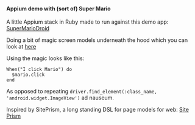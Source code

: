 #### Appium demo with (sort of) Super Mario


A little Appium stack in Ruby made to run against this demo app: [SuperMarioDroid](https://github.com/SeanFelipe/SuperMarioDroid)

Doing a bit of magic screen models underneath the hood which you can look at [here](https://github.com/SeanFelipe/Appiumario/blob/master/features/screen_models/screen_models.rb)

Using the magic looks like this:
```
When("I click Mario") do
  $mario.click
end
```

As opposed to repeating ```driver.find_element(:class_name, 'android.widget.ImageView')``` ad nauseum.

Inspired by SitePrism, a long standing DSL for page models for web:
[Site Prism](https://github.com/natritmeyer/site_prism)
